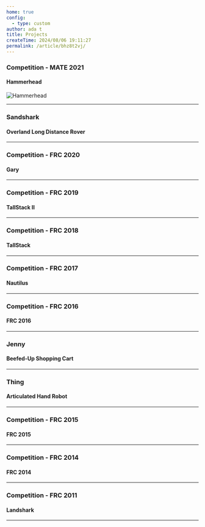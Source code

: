 ```yaml
---
home: true
config:
  - type: custom
author: ada t
title: Projects
createTime: 2024/08/06 19:11:27
permalink: /article/bhz8t2vj/
---
```


### Competition - MATE 2021

#### Hammerhead

![Hammerhead](https://adabit.org/banner.jpg)

---

### Sandshark

#### Overland Long Distance Rover

---

### Competition - FRC 2020

#### Gary

---

### Competition - FRC 2019

#### TallStack II

---

### Competition - FRC 2018

#### TallStack

---

### Competition - FRC 2017

#### Nautilus

---

### Competition - FRC 2016

#### FRC 2016

---


### Jenny
#### Beefed-Up Shopping Cart

---

### Thing
#### Articulated Hand Robot

---

### Competition - FRC 2015

#### FRC 2015

---

### Competition - FRC 2014

#### FRC 2014

---

### Competition - FRC 2011

#### Landshark

---
